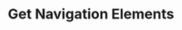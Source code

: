---
title: Get Navigation Elements
excerpt: |-
  List of navigation elements to reach the specified thread.

  Required scopes:
  + **read**
api:
  file: forum.json
  operationId: Threads.Navigation
hidden: false
---
